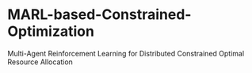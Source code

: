 # MARL-based-Constrained-Optimization
Multi-Agent Reinforcement Learning for Distributed Constrained Optimal Resource Allocation
